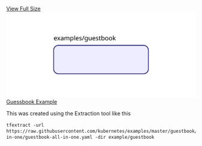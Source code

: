 [View Full Size](https://raw.githubusercontent.com/mingfang/terraform-k8s-modules/master/examples/guestbook/diagram.svg?sanitize=true)<img src="diagram.svg"/>
[Guessbook Example](https://github.com/kubernetes/examples/tree/master/guestbook)

This was created using the Extraction tool like this
```
tfextract -url https://raw.githubusercontent.com/kubernetes/examples/master/guestbook/all-in-one/guestbook-all-in-one.yaml -dir example/guestbook
```

